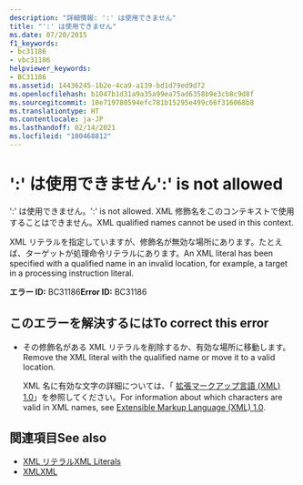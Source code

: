 ```yaml
---
description: "詳細情報: ':' は使用できません"
title: "':' は使用できません"
ms.date: 07/20/2015
f1_keywords:
- bc31186
- vbc31186
helpviewer_keywords:
- BC31186
ms.assetid: 14436245-1b2e-4ca9-a139-bd1d79ed9d72
ms.openlocfilehash: b1047b1d31a9a35a99ea75ad6358b9e3cb8c9d8f
ms.sourcegitcommit: 10e719780594efc781b15295e499c66f316068b8
ms.translationtype: HT
ms.contentlocale: ja-JP
ms.lasthandoff: 02/14/2021
ms.locfileid: "100468812"
---
```

# <a name="-is-not-allowed"></a><span data-ttu-id="1b111-103">':' は使用できません</span><span class="sxs-lookup"><span data-stu-id="1b111-103">':' is not allowed</span></span>

<span data-ttu-id="1b111-104">':' は使用できません。</span><span class="sxs-lookup"><span data-stu-id="1b111-104">':' is not allowed.</span></span> <span data-ttu-id="1b111-105">XML 修飾名をこのコンテキストで使用することはできません。</span><span class="sxs-lookup"><span data-stu-id="1b111-105">XML qualified names cannot be used in this context.</span></span>  
  
 <span data-ttu-id="1b111-106">XML リテラルを指定していますが、修飾名が無効な場所にあります。たとえば、ターゲットが処理命令リテラルにあります。</span><span class="sxs-lookup"><span data-stu-id="1b111-106">An XML literal has been specified with a qualified name in an invalid location, for example, a target in a processing instruction literal.</span></span>  
  
 <span data-ttu-id="1b111-107">**エラー ID:** BC31186</span><span class="sxs-lookup"><span data-stu-id="1b111-107">**Error ID:** BC31186</span></span>  
  
## <a name="to-correct-this-error"></a><span data-ttu-id="1b111-108">このエラーを解決するには</span><span class="sxs-lookup"><span data-stu-id="1b111-108">To correct this error</span></span>  
  
- <span data-ttu-id="1b111-109">その修飾名がある XML リテラルを削除するか、有効な場所に移動します。</span><span class="sxs-lookup"><span data-stu-id="1b111-109">Remove the XML literal with the qualified name or move it to a valid location.</span></span>  
  
     <span data-ttu-id="1b111-110">XML 名に有効な文字の詳細については、「 [拡張マークアップ言語 (XML) 1.0](https://www.w3.org/TR/xml)」を参照してください。</span><span class="sxs-lookup"><span data-stu-id="1b111-110">For information about which characters are valid in XML names, see [Extensible Markup Language (XML) 1.0](https://www.w3.org/TR/xml).</span></span>  
  
## <a name="see-also"></a><span data-ttu-id="1b111-111">関連項目</span><span class="sxs-lookup"><span data-stu-id="1b111-111">See also</span></span>

- [<span data-ttu-id="1b111-112">XML リテラル</span><span class="sxs-lookup"><span data-stu-id="1b111-112">XML Literals</span></span>](../language-reference/xml-literals/index.md)
- [<span data-ttu-id="1b111-113">XML</span><span class="sxs-lookup"><span data-stu-id="1b111-113">XML</span></span>](../programming-guide/language-features/xml/index.md)

